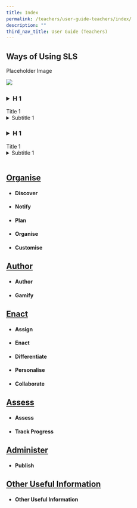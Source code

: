 ```yaml
---
title: Index
permalink: /teachers/user-guide-teachers/index/
description: ""
third_nav_title: User Guide (Teachers)
---
```

## Ways of Using SLS

Placeholder Image

![](/images/favicon-isomer.ico)

<p></p><h3><details><summary>H 1</summary></details></h3><p></p>
Title 1
<details><summary>Subtitle 1</summary>	
	<ul>
<li>Example 1</li>
<li>Example 2</li>
<li>Example 3</li>
</ul>
	</details>		
				
		
<p></p><h3><details><summary>H 1</summary></details></h3><p></p>
Title 1
<details><summary>Subtitle 1</summary>	
	<ul>
<details><summary>Subsubtitle 1</summary>	
	<ul>
<details><summary>Subsubsubtitle 1</summary>	
	<ul>
<li><img style="width:50px; display: inline;" src="/images/favicon-isomer.ico">
</li>
<li><img style="width:5%; display: inline;" src="/images/Assets/Bell16.svg"></li>
<li>Example 3</li>
</ul>
</details>		
</ul>
</details>		
</ul>
</details>		
		
<br>
	
## [Organise](/teachers/user-guide-teachers/organise/)
* #### Discover
* #### Notify
* #### Plan
* #### Organise
* #### Customise

## [Author](/teachers/user-guide-teachers/author/)
* #### Author
* #### Gamify

## [Enact](/teachers/user-guide-teachers/enact/)
* #### Assign
* #### Enact
* #### Differentiate
* #### Personalise
* #### Collaborate
## [Assess](/teachers/user-guide-teachers/assess/)
* #### Assess
* #### Track Progress

## [Administer](/teachers/user-guide-teachers/administer/)
* #### Publish

## [Other Useful Information](/teachers/user-guide-teachers/otheruseful/)
* #### Other Useful Information